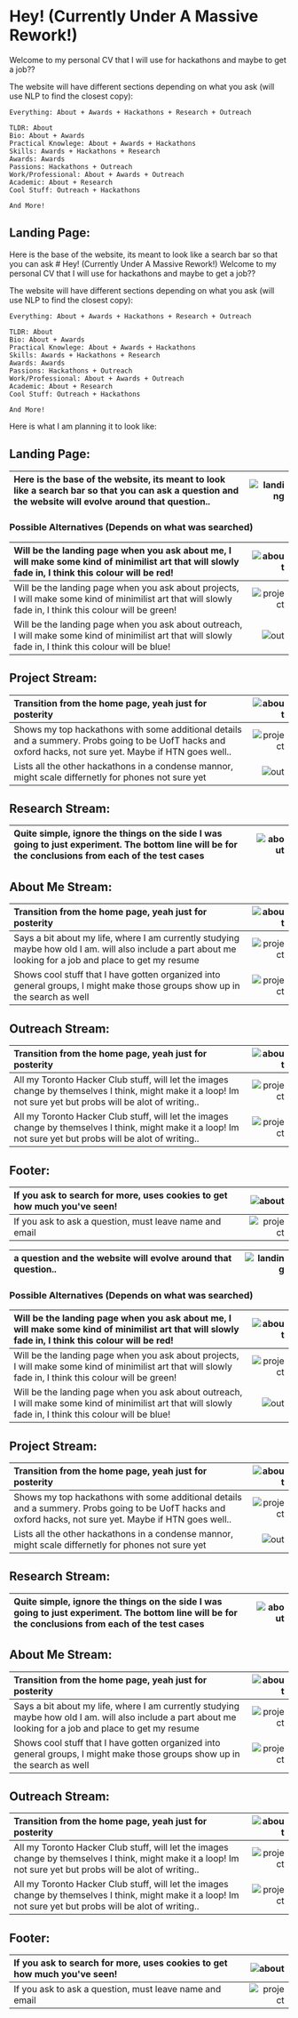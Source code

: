 # Hey! (Currently Under A Massive Rework!)
Welcome to my personal CV that I will use for hackathons and maybe to get a job??

The website will have different sections depending on what you ask (will use NLP to find the closest copy):
```
Everything: About + Awards + Hackathons + Research + Outreach

TLDR: About
Bio: About + Awards
Practical Knowlege: About + Awards + Hackathons
Skills: Awards + Hackathons + Research
Awards: Awards
Passions: Hackathons + Outreach
Work/Professional: About + Awards + Outreach
Academic: About + Research
Cool Stuff: Outreach + Hackathons

And More!
```

## Landing Page:

Here is the base of the website, its meant to look like a search bar so that you can ask # Hey! (Currently Under A Massive Rework!)
Welcome to my personal CV that I will use for hackathons and maybe to get a job??

The website will have different sections depending on what you ask (will use NLP to find the closest copy):
```
Everything: About + Awards + Hackathons + Research + Outreach

TLDR: About
Bio: About + Awards
Practical Knowlege: About + Awards + Hackathons
Skills: Awards + Hackathons + Research
Awards: Awards
Passions: Hackathons + Outreach
Work/Professional: About + Awards + Outreach
Academic: About + Research
Cool Stuff: Outreach + Hackathons

And More!
```

Here is what I am planning it to look like:

## Landing Page:

Here is the base of the website, its meant to look like a search bar so that you can ask a question and the website will evolve around that question.. | ![landing](https://github.com/rbrtknwls/rbrtknwls.github.io/blob/master/planning/Home%20Page.png)
| :--- | ---: 

### Possible Alternatives (Depends on what was searched)

Will be the landing page when you ask about me, I will make some kind of minimilist art that will slowly fade in, I think this colour will be red! | ![about](https://github.com/rbrtknwls/rbrtknwls.github.io/blob/master/planning/About%20Me.png)
| :--- | ---: 
Will be the landing page when you ask about projects, I will make some kind of minimilist art that will slowly fade in, I think this colour will be green! | ![project](https://github.com/rbrtknwls/rbrtknwls.github.io/blob/master/planning/Projects.png)
Will be the landing page when you ask about outreach, I will make some kind of minimilist art that will slowly fade in, I think this colour will be blue! | ![out](https://github.com/rbrtknwls/rbrtknwls.github.io/blob/master/planning/Outreach%20.png)

## Project Stream:

Transition from the home page, yeah just for posterity | ![about](https://github.com/rbrtknwls/rbrtknwls.github.io/blob/master/planning/Projects%20(Home-_Feature).png)
| :--- | ---: 
Shows my top hackathons with some additional details and a summery. Probs going to be UofT hacks and oxford hacks, not sure yet. Maybe if HTN goes well..| ![project](https://github.com/rbrtknwls/rbrtknwls.github.io/blob/master/planning/Projects%20(Feature%20Hackathons)%20(1).png)
Lists all the other hackathons in a condense mannor, might scale differnetly for phones not sure yet | ![out](https://github.com/rbrtknwls/rbrtknwls.github.io/blob/master/planning/Projects%20(Hackathons).png)

## Research Stream:
Quite simple, ignore the things on the side I was going to just experiment. The bottom line will be for the conclusions from each of the test cases | ![about](https://github.com/rbrtknwls/rbrtknwls.github.io/blob/master/planning/Projects%20(Research)%20.png)
| :--- | ---: 

## About Me Stream:

Transition from the home page, yeah just for posterity | ![about](https://github.com/rbrtknwls/rbrtknwls.github.io/blob/master/planning/About%20Me%20(Home-_Bio).png)
| :--- | ---: 
Says a bit about my life, where I am currently studying maybe how old I am. will also include a part about me looking for a job and place to get my resume| ![project](https://github.com/rbrtknwls/rbrtknwls.github.io/blob/master/planning/About%20Me%20(Bio).png)
Shows cool stuff that I have gotten organized into general groups, I might make those groups show up in the search as well| ![project](https://github.com/rbrtknwls/rbrtknwls.github.io/blob/master/planning/About%20Me%20(Skills%20_%20Awards).png)

## Outreach Stream:

Transition from the home page, yeah just for posterity | ![about](https://github.com/rbrtknwls/rbrtknwls.github.io/blob/master/planning/Outreach%20(Home-_Organization)%20.png)
| :--- | ---: 
All my Toronto Hacker Club stuff, will let the images change by themselves I think, might make it a loop! Im not sure yet but probs will be alot of writing..| ![project](https://github.com/rbrtknwls/rbrtknwls.github.io/blob/master/planning/Outreach%20(Organization)%20.png)
All my Toronto Hacker Club stuff, will let the images change by themselves I think, might make it a loop! Im not sure yet but probs will be alot of writing..| ![project](https://github.com/rbrtknwls/rbrtknwls.github.io/blob/master/planning/Outreach%20(Organization)%20%20(1).png)

## Footer:

If you ask to search for more, uses cookies to get how much you've seen! | ![about](https://github.com/rbrtknwls/rbrtknwls.github.io/blob/master/planning/Footer%20(Search%20More).png)
| :--- | ---: 
If you ask to ask a question, must leave name and email| ![project](https://github.com/rbrtknwls/rbrtknwls.github.io/blob/master/planning/Footer%20(Ask%20a%20Question)%20.png)

a question and the website will evolve around that question.. | ![landing](https://github.com/rbrtknwls/rbrtknwls.github.io/blob/master/planning/Home%20Page.png)
| :--- | ---: 

### Possible Alternatives (Depends on what was searched)

Will be the landing page when you ask about me, I will make some kind of minimilist art that will slowly fade in, I think this colour will be red! | ![about](https://github.com/rbrtknwls/rbrtknwls.github.io/blob/master/planning/About%20Me.png)
| :--- | ---: 
Will be the landing page when you ask about projects, I will make some kind of minimilist art that will slowly fade in, I think this colour will be green! | ![project](https://github.com/rbrtknwls/rbrtknwls.github.io/blob/master/planning/Projects.png)
Will be the landing page when you ask about outreach, I will make some kind of minimilist art that will slowly fade in, I think this colour will be blue! | ![out](https://github.com/rbrtknwls/rbrtknwls.github.io/blob/master/planning/Outreach%20.png)

## Project Stream:

Transition from the home page, yeah just for posterity | ![about](https://github.com/rbrtknwls/rbrtknwls.github.io/blob/master/planning/Projects%20(Home-_Feature).png)
| :--- | ---: 
Shows my top hackathons with some additional details and a summery. Probs going to be UofT hacks and oxford hacks, not sure yet. Maybe if HTN goes well..| ![project](https://github.com/rbrtknwls/rbrtknwls.github.io/blob/master/planning/Projects%20(Feature%20Hackathons)%20(1).png)
Lists all the other hackathons in a condense mannor, might scale differnetly for phones not sure yet | ![out](https://github.com/rbrtknwls/rbrtknwls.github.io/blob/master/planning/Projects%20(Hackathons).png)

## Research Stream:
Quite simple, ignore the things on the side I was going to just experiment. The bottom line will be for the conclusions from each of the test cases | ![about](https://github.com/rbrtknwls/rbrtknwls.github.io/blob/master/planning/Projects%20(Research)%20.png)
| :--- | ---: 

## About Me Stream:

Transition from the home page, yeah just for posterity | ![about](https://github.com/rbrtknwls/rbrtknwls.github.io/blob/master/planning/About%20Me%20(Home-_Bio).png)
| :--- | ---: 
Says a bit about my life, where I am currently studying maybe how old I am. will also include a part about me looking for a job and place to get my resume| ![project](https://github.com/rbrtknwls/rbrtknwls.github.io/blob/master/planning/About%20Me%20(Bio).png)
Shows cool stuff that I have gotten organized into general groups, I might make those groups show up in the search as well| ![project](https://github.com/rbrtknwls/rbrtknwls.github.io/blob/master/planning/About%20Me%20(Skills%20_%20Awards).png)

## Outreach Stream:

Transition from the home page, yeah just for posterity | ![about](https://github.com/rbrtknwls/rbrtknwls.github.io/blob/master/planning/Outreach%20(Home-_Organization)%20.png)
| :--- | ---: 
All my Toronto Hacker Club stuff, will let the images change by themselves I think, might make it a loop! Im not sure yet but probs will be alot of writing..| ![project](https://github.com/rbrtknwls/rbrtknwls.github.io/blob/master/planning/Outreach%20(Organization)%20.png)
All my Toronto Hacker Club stuff, will let the images change by themselves I think, might make it a loop! Im not sure yet but probs will be alot of writing..| ![project](https://github.com/rbrtknwls/rbrtknwls.github.io/blob/master/planning/Outreach%20(Organization)%20%20(1).png)

## Footer:

If you ask to search for more, uses cookies to get how much you've seen! | ![about](https://github.com/rbrtknwls/rbrtknwls.github.io/blob/master/planning/Footer%20(Search%20More).png)
| :--- | ---: 
If you ask to ask a question, must leave name and email| ![project](https://github.com/rbrtknwls/rbrtknwls.github.io/blob/master/planning/Footer%20(Ask%20a%20Question)%20.png)

